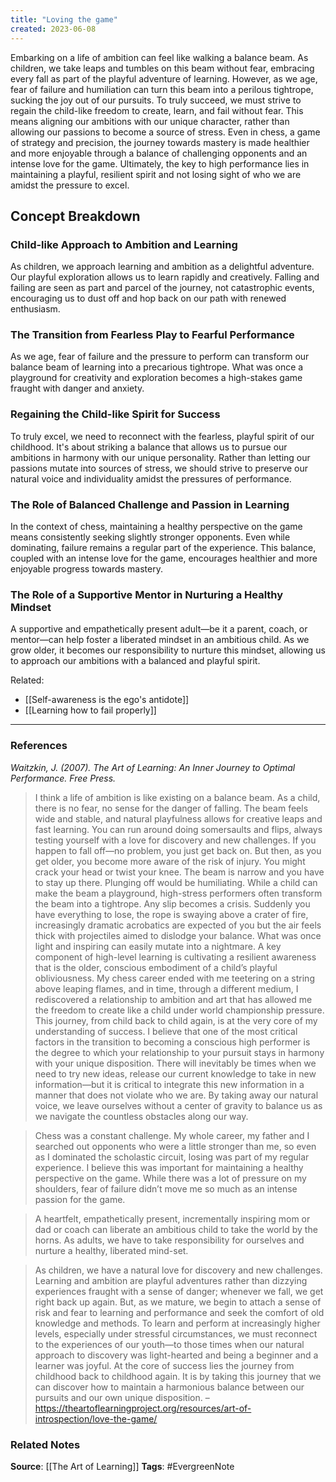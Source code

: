 ```yaml
---
title: "Loving the game"
created: 2023-06-08
---
```


Embarking on a life of ambition can feel like walking a balance beam. As children, we take leaps and tumbles on this beam without fear, embracing every fall as part of the playful adventure of learning. However, as we age, fear of failure and humiliation can turn this beam into a perilous tightrope, sucking the joy out of our pursuits. To truly succeed, we must strive to regain the child-like freedom to create, learn, and fail without fear. This means aligning our ambitions with our unique character, rather than allowing our passions to become a source of stress. Even in chess, a game of strategy and precision, the journey towards mastery is made healthier and more enjoyable through a balance of challenging opponents and an intense love for the game. Ultimately, the key to high performance lies in maintaining a playful, resilient spirit and not losing sight of who we are amidst the pressure to excel.

## Concept Breakdown

### Child-like Approach to Ambition and Learning
As children, we approach learning and ambition as a delightful adventure. Our playful exploration allows us to learn rapidly and creatively. Falling and failing are seen as part and parcel of the journey, not catastrophic events, encouraging us to dust off and hop back on our path with renewed enthusiasm.

### The Transition from Fearless Play to Fearful Performance
As we age, fear of failure and the pressure to perform can transform our balance beam of learning into a precarious tightrope. What was once a playground for creativity and exploration becomes a high-stakes game fraught with danger and anxiety.

### Regaining the Child-like Spirit for Success
To truly excel, we need to reconnect with the fearless, playful spirit of our childhood. It's about striking a balance that allows us to pursue our ambitions in harmony with our unique personality. Rather than letting our passions mutate into sources of stress, we should strive to preserve our natural voice and individuality amidst the pressures of performance.

### The Role of Balanced Challenge and Passion in Learning
In the context of chess, maintaining a healthy perspective on the game means consistently seeking slightly stronger opponents. Even while dominating, failure remains a regular part of the experience. This balance, coupled with an intense love for the game, encourages healthier and more enjoyable progress towards mastery.

### The Role of a Supportive Mentor in Nurturing a Healthy Mindset
A supportive and empathetically present adult—be it a parent, coach, or mentor—can help foster a liberated mindset in an ambitious child. As we grow older, it becomes our responsibility to nurture this mindset, allowing us to approach our ambitions with a balanced and playful spirit.

Related:
- [[Self-awareness is the ego's antidote]]
- [[Learning how to fail properly]]

---
### References

*Waitzkin, J. (2007). The Art of Learning: An Inner Journey to Optimal Performance. Free Press.*

> I think a life of ambition is like existing on a balance beam. As a child, there is no fear, no sense for the danger of falling. The beam feels wide and stable, and natural playfulness allows for creative leaps and fast learning. You can run around doing somersaults and flips, always testing yourself with a love for discovery and new challenges. If you happen to fall off—no problem, you just get back on. But then, as you get older, you become more aware of the risk of injury. You might crack your head or twist your knee. The beam is narrow and you have to stay up there. Plunging off would be humiliating. While a child can make the beam a playground, high-stress performers often transform the beam into a tightrope. Any slip becomes a crisis. Suddenly you have everything to lose, the rope is swaying above a crater of fire, increasingly dramatic acrobatics are expected of you but the air feels thick with projectiles aimed to dislodge your balance. What was once light and inspiring can easily mutate into a nightmare. A key component of high-level learning is cultivating a resilient awareness that is the older, conscious embodiment of a child’s playful obliviousness. My chess career ended with me teetering on a string above leaping flames, and in time, through a different medium, I rediscovered a relationship to ambition and art that has allowed me the freedom to create like a child under world championship pressure. This journey, from child back to child again, is at the very core of my understanding of success. I believe that one of the most critical factors in the transition to becoming a conscious high performer is the degree to which your relationship to your pursuit stays in harmony with your unique disposition. There will inevitably be times when we need to try new ideas, release our current knowledge to take in new information—but it is critical to integrate this new information in a manner that does not violate who we are. By taking away our natural voice, we leave ourselves without a center of gravity to balance us as we navigate the countless obstacles along our way.

> Chess was a constant challenge. My whole career, my father and I searched out opponents who were a little stronger than me, so even as I dominated the scholastic circuit, losing was part of my regular experience. I believe this was important for maintaining a healthy perspective on the game. While there was a lot of pressure on my shoulders, fear of failure didn’t move me so much as an intense passion for the game. 

> A heartfelt, empathetically present, incrementally inspiring mom or dad or coach can liberate an ambitious child to take the world by the horns. As adults, we have to take responsibility for ourselves and nurture a healthy, liberated mind-set.

> As children, we have a natural love for discovery and new challenges. Learning and ambition are playful adventures rather than dizzying experiences fraught with a sense of danger; whenever we fall, we get right back up again. But, as we mature, we begin to attach a sense of risk and fear to learning and performance and seek the comfort of old knowledge and methods. To learn and perform at increasingly higher levels, especially under stressful circumstances, we must reconnect to the experiences of our youth—to those times when our natural approach to discovery was light-hearted and being a beginner and a learner was joyful. At the core of success lies the journey from childhood back to childhood again. It is by taking this journey that we can discover how to maintain a harmonious balance between our pursuits and our own unique disposition. – https://theartoflearningproject.org/resources/art-of-introspection/love-the-game/

### Related Notes
**Source**: [[The Art of Learning]]
**Tags**: #EvergreenNote
